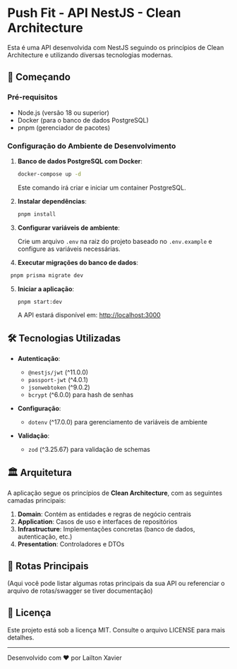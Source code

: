 # Push Fit - API NestJS - Clean Architecture

Esta é uma API desenvolvida com NestJS seguindo os princípios de Clean Architecture e utilizando diversas tecnologias modernas.

## 🚀 Começando

### Pré-requisitos

- Node.js (versão 18 ou superior)
- Docker (para o banco de dados PostgreSQL)
- pnpm (gerenciador de pacotes)

### Configuração do Ambiente de Desenvolvimento

1. **Banco de dados PostgreSQL com Docker**:

   ```bash
   docker-compose up -d
   ```

   Este comando irá criar e iniciar um container PostgreSQL.

2. **Instalar dependências**:

   ```bash
   pnpm install
   ```

3. **Configurar variáveis de ambiente**:

   Crie um arquivo `.env` na raiz do projeto baseado no `.env.example` e configure as variáveis necessárias.

4. **Executar migrações do banco de dados**:

  ```bash
   pnpm prisma migrate dev
   ```

5. **Iniciar a aplicação**:

   ```bash
   pnpm start:dev
   ```

   A API estará disponível em: [http://localhost:3000](http://localhost:3000)

## 🛠 Tecnologias Utilizadas

- **Autenticação**:
  - `@nestjs/jwt` (^11.0.0)
  - `passport-jwt` (^4.0.1)
  - `jsonwebtoken` (^9.0.2)
  - `bcrypt` (^6.0.0) para hash de senhas

- **Configuração**:
  - `dotenv` (^17.0.0) para gerenciamento de variáveis de ambiente

- **Validação**:
  - `zod` (^3.25.67) para validação de schemas

## 🏛 Arquitetura

A aplicação segue os princípios de **Clean Architecture**, com as seguintes camadas principais:

1. **Domain**: Contém as entidades e regras de negócio centrais
2. **Application**: Casos de uso e interfaces de repositórios
3. **Infrastructure**: Implementações concretas (banco de dados, autenticação, etc.)
4. **Presentation**: Controladores e DTOs

## 📌 Rotas Principais

(Aqui você pode listar algumas rotas principais da sua API ou referenciar o arquivo de rotas/swagger se tiver documentação)

## 📄 Licença

Este projeto está sob a licença MIT. Consulte o arquivo LICENSE para mais detalhes.

---

Desenvolvido com ❤️ por Lailton Xavier